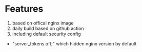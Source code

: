 # Features
1. based on offical nginx image
2. daily build based on github action
3. including default security config
  - "server_tokens off;" which hidden nginx version by default

